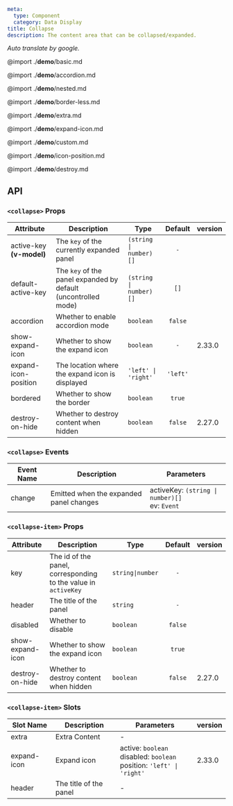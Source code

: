 ```yaml
meta:
  type: Component
  category: Data Display
title: Collapse
description: The content area that can be collapsed/expanded.
```

*Auto translate by google.*

@import ./__demo__/basic.md

@import ./__demo__/accordion.md

@import ./__demo__/nested.md

@import ./__demo__/border-less.md

@import ./__demo__/extra.md

@import ./__demo__/expand-icon.md

@import ./__demo__/custom.md

@import ./__demo__/icon-position.md

@import ./__demo__/destroy.md

## API


### `<collapse>` Props

|Attribute|Description|Type|Default|version|
|---|---|---|:---:|:---|
|active-key **(v-model)**|The `key` of the currently expanded panel|`(string \| number)[]`|`-`||
|default-active-key|The `key` of the panel expanded by default (uncontrolled mode)|`(string \| number)[]`|`[]`||
|accordion|Whether to enable accordion mode|`boolean`|`false`||
|show-expand-icon|Whether to show the expand icon|`boolean`|`-`|2.33.0|
|expand-icon-position|The location where the expand icon is displayed|`'left' \| 'right'`|`'left'`||
|bordered|Whether to show the border|`boolean`|`true`||
|destroy-on-hide|Whether to destroy content when hidden|`boolean`|`false`|2.27.0|
### `<collapse>` Events

|Event Name|Description|Parameters|
|---|---|---|
|change|Emitted when the expanded panel changes|activeKey: `(string \| number)[]`<br>ev: `Event`|




### `<collapse-item>` Props

|Attribute|Description|Type|Default|version|
|---|---|---|:---:|:---|
|key|The id of the panel, corresponding to the value in `activeKey`|`string\|number`|`-`||
|header|The title of the panel|`string`|`-`||
|disabled|Whether to disable|`boolean`|`false`||
|show-expand-icon|Whether to show the expand icon|`boolean`|`true`||
|destroy-on-hide|Whether to destroy content when hidden|`boolean`|`false`|2.27.0|
### `<collapse-item>` Slots

|Slot Name|Description|Parameters|version|
|---|---|---|:---|
|extra|Extra Content|-||
|expand-icon|Expand icon|active: `boolean`<br>disabled: `boolean`<br>position: `'left' \| 'right'`|2.33.0|
|header|The title of the panel|-||


